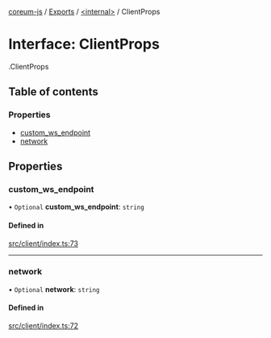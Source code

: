 [coreum-js](../README.md) / [Exports](../modules.md) / [<internal\>](../modules/internal_.md) / ClientProps

# Interface: ClientProps

[<internal>](../modules/internal_.md).ClientProps

## Table of contents

### Properties

- [custom\_ws\_endpoint](internal_.ClientProps.md#custom_ws_endpoint)
- [network](internal_.ClientProps.md#network)

## Properties

### custom\_ws\_endpoint

• `Optional` **custom\_ws\_endpoint**: `string`

#### Defined in

[src/client/index.ts:73](https://github.com/CooperFoundation/coreum-js/blob/b574423/src/client/index.ts#L73)

___

### network

• `Optional` **network**: `string`

#### Defined in

[src/client/index.ts:72](https://github.com/CooperFoundation/coreum-js/blob/b574423/src/client/index.ts#L72)
